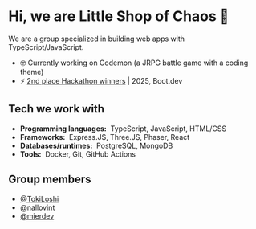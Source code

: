 # Hi, we are Little Shop of Chaos :wave:

We are a group specialized in building web apps with TypeScript/JavaScript.

- 🤓 Currently working on Codemon (a JRPG battle game with a coding theme)
- ⚡ [2nd place Hackathon winners](https://blog.boot.dev/news/hackathon-2025/) | 2025, Boot.dev
  
## Tech we work with

- **Programming languages:**&nbsp;&nbsp;TypeScript, JavaScript, HTML/CSS
- **Frameworks:**&nbsp;&nbsp;Express.JS, Three.JS, Phaser, React
- **Databases/runtimes:**&nbsp;&nbsp;PostgreSQL, MongoDB
- **Tools:**&nbsp;&nbsp;Docker, Git, GitHub Actions

## Group members

- [@TokiLoshi](https://github.com/TokiLoshi)
- [@nallovint](https://github.com/nallovint)
- [@mierdev](https://github.com/mierdev)
